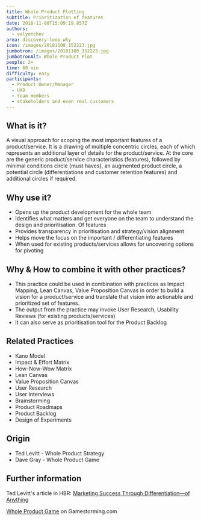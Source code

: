 ```yaml
---
title: Whole Product Plotting
subtitle: Prioritization of features
date: 2018-11-08T15:09:19.857Z
authors:
  - valyonchev
area: discovery-loop-why
icon: /images/20181108_152223.jpg
jumbotron: /images/20181108_152223.jpg
jumbotronAlt: Whole Product Plot
people: 2+
time: 60 min
difficulty: easy
participants:
  - Product Owner/Manager
  - UXD
  - team members
  - stakeholders and even real customers
---
```

## What is it?

A visual approach for scoping the most important features of a product/service. It is a drawing of multiple concentric circles, each of which represents an additional layer of details for the product/service. At the core are the generic product/service characteristics (features), followed by minimal conditions circle (must haves), an augmented product circle, a potential circle (differentiations and customer retention features) and additional circles if required.



## Why use it?

* Opens up the product development for the whole team
* Identifies what matters and get everyone on the team to understand the design and prioritisation. Of features 
* Provides transparency in prioritisation and strategy/vision alignment
* Helps move the focus on the important / differentiating features
* When used for existing products/services allows for uncovering options for pivoting



## Why & How to combine it with other practices?

* This practice could be used in combination with practices as Impact Mapping, Lean Canvas, Value Proposition Canvas in order to build a vision for a product/service and translate that vision into actionable and prioritized set of features.
* The output from the practice may invoke User Research, Usability Reviews (for existing products/services)
* It can also serve as prioritisation tool for the Product Backlog



## Related Practices

* Kano Model 
* Impact & Effort Matrix
* How-Now-Wow Matrix
* Lean Canvas
* Value Proposition Canvas
* User Research
* User Interviews
* Brainstorming
* Product Roadmaps 
* Product Backlog
* Design of Experiments



## Origin

* Ted Levitt - Whole Product Strategy
* Dave Gray - Whole Product Game



## Further information

Ted Levitt's article in HBR: [Marketing Success Through Differentiation—of Anything](https://hbr.org/1980/01/marketing-success-through-differentiation-of-anything)

[Whole Product Game](https://gamestorming.com/whole-product-game/) on Gamestorming.com
